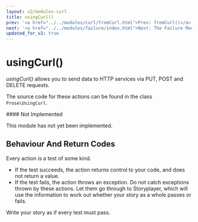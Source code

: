 ```yaml
---
layout: v2/modules-curl
title: usingCurl()
prev: '<a href="../../modules/curl/fromCurl.html">Prev: fromCurl()</a>'
next: '<a href="../../modules/failure/index.html">Next: The Failure Module</a>'
updated_for_v2: true
---
```


# usingCurl()

_usingCurl()_ allows you to send data to HTTP services via PUT, POST and DELETE requests.

The source code for these actions can be found in the class `Prose\UsingCurl`.

<div class="callout warning" markdown="1">
#### Not Implemented

This module has not yet been implemented.
</div>

## Behaviour And Return Codes

Every action is a test of some kind.

* If the test succeeds, the action returns control to your code, and does not return a value.
* If the test fails, the action throws an exception. Do not catch exceptions thrown by these actions. Let them go through to Storyplayer, which will use the information to work out whether your story as a whole passes or fails.

Write your story as if every test must pass.
